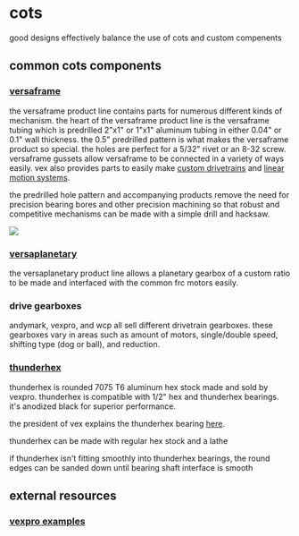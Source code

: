 # cots

good designs effectively balance the use of cots and custom compenents

## common cots components

### [versaframe](https://www.vexrobotics.com/vexpro/versaframe)

the versaframe product line contains parts for numerous different kinds of mechanism. the heart of the versaframe product line is the versaframe tubing which is predrilled 2"x1" or 1"x1" aluminum tubing in either 0.04" or 0.1" wall thickness. the 0.5" predrilled pattern is what makes the versaframe product so special. the holes are perfect for a 5/32" rivet or an 8-32 screw. versaframe gussets allow versaframe to be connected in a variety of ways easily. vex also provides parts to easily make [custom drivetrains](https://www.vexrobotics.com/versachassis.html) and [linear motion systems](https://www.vexrobotics.com/linear-motion.html).

the predrilled hole pattern and accompanying products remove the need for precision bearing bores and other precision machining so that robust and competitive mechanisms can be made with a simple drill and hacksaw.

![](https://www.vexrobotics.com/media/catalog/product/cache/1/image/9df78eab33525d08d6e5fb8d27136e95/v/e/versachassis.jpg)

### [versaplanetary](https://www.vexrobotics.com/versaplanetary.html)

the versaplanetary product line allows a planetary gearbox of a custom ratio to be made and interfaced with the common frc motors easily. 

### drive gearboxes

andymark, vexpro, and wcp all sell different drivetrain gearboxes. these gearboxes vary in areas such as amount of motors, single/double speed, shifting type (dog or ball), and reduction.

### [thunderhex](https://www.vexrobotics.com/thunderhexstock.html)

thunderhex is rounded 7075 T6 aluminum hex stock made and sold by vexpro. thunderhex is compatible with 1/2" hex and thunderhex bearings. it's anodized black for superior performance.

the president of vex explains the thunderhex bearing [here](https://www.chiefdelphi.com/forums/showthread.php?t=131631).

thunderhex can be made with regular hex stock and a lathe

if thunderhex isn't fitting smoothly into thunderhex bearings, the round edges can be sanded down until bearing shaft interface is smooth

## external resources

### [vexpro examples](https://www.vexrobotics.com/vexpro/examples-guides)